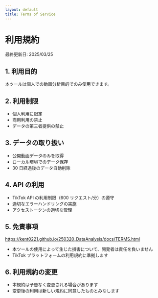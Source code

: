 ```yaml
---
layout: default
title: Terms of Service
---
```


# 利用規約

最終更新日: 2025/03/25

## 1. 利用目的

本ツールは個人での動画分析目的でのみ使用できます。

## 2. 利用制限

- 個人利用に限定
- 商用利用の禁止
- データの第三者提供の禁止

## 3. データの取り扱い

- 公開動画データのみを取得
- ローカル環境でのデータ保存
- 30 日経過後のデータ自動削除

## 4. API の利用

- TikTok API の利用制限（600 リクエスト/分）の遵守
- 適切なエラーハンドリングの実施
- アクセストークンの適切な管理

## 5. 免責事項

https://kent0221.github.io/250320_DataAnalysis/docs/TERMS.html

- 本ツールの使用によって生じた損害について、開発者は責任を負いません
- TikTok プラットフォームの利用規約に準拠します

## 6. 利用規約の変更

- 本規約は予告なく変更される場合があります
- 変更後の利用は新しい規約に同意したものとみなします
